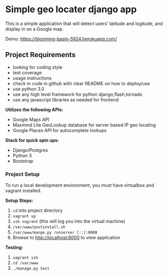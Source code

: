 # Simple geo locater django app

This is a simple application that will detect users' latitude and logitude, and display in on a Google map.

Demo: <https://blooming-basin-5924.herokuapp.com/>

## Project Requirements
- looking for coding style
- test coverage
- usage instructions
- check in code in github with clear README on how to deploy/use
- use python 3.0
- use any high level framework for python django,flash,tornado
- use any javascript libraries as needed for frontend

**Utilizes the following APIs:**

- Google Maps API
- Maxmind Lite GeoLookup database for server based IP geo locating
- Google Places API for autocomplete lookups

**Stack for quick spin ups:**

- Django/Postgres
- Python 3
- Bootstrap

### Project Setup
To run a local development environment, you *must* have virtualbox and vagrant installed.

**Setup Steps:**

1. `cd` into project directory
2. `vagrant up`
3. `ssh vagrant` (this will log you into the virtual machine)
4. `/var/www/postinstall.sh`
5. `/var/www/mange.py runserver [::]:8000`
6. Browse to <http://localhost:8000> to view application

**Testing:**

1. `vagrant ssh`
2. `cd /var/www`
3. `./manage.py test`


